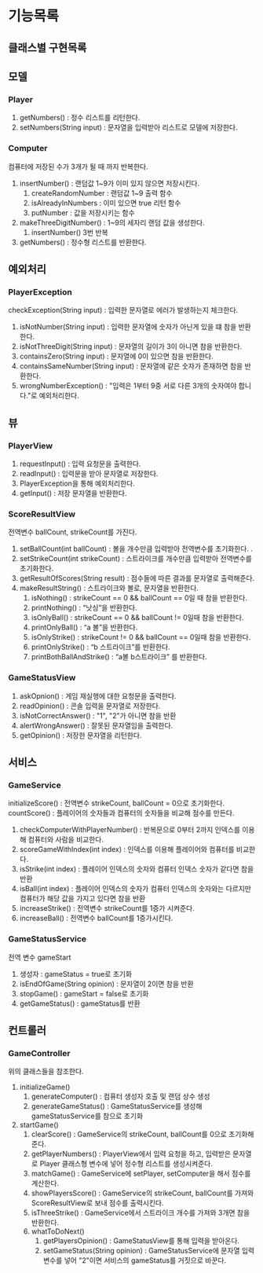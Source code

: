 # 기능목록
## 클래스별 구현목록

## 모델
### Player
1. getNumbers() : 정수 리스트를 리턴한다. 
2. setNumbers(String input) : 문자열을 입력받아 리스트로 모델에 저장한다. 

### Computer
컴퓨터에 저장된 수가 3개가 될 때 까지 반복한다.
1. insertNumber() : 랜덤값 1~9가 이미 있지 않으면 저장시킨다.
   1. createRandomNumber : 랜덤값 1~9 출력 함수
   2. isAlreadyInNumbers : 이미 있으면 true 리턴 함수
   3. putNumber : 값을 저장시키는 함수
2. makeThreeDigitNumber() : 1~9의 세자리 랜덤 값을 생성한다.
   1. insertNumber() 3번 반복
3. getNumbers() : 정수형 리스트를 반환한다. 

## 예외처리
### PlayerException
checkException(String input) : 입력한 문자열로 에러가 발생하는지 체크한다.
1. isNotNumber(String input) : 입력한 문자열에 숫자가 아닌게 있을 떄 참을 반환한다.
2. isNotThreeDigit(String input) : 문자열의 길이가 3이 아니면 참을 반환한다.
3. containsZero(String input) : 문자열에 0이 있으면 참을 반환한다.
4. containsSameNumber(String input) : 문자열에 같은 숫자가 존재하면 참을 반환한다.
5. wrongNumberException() : "입력은 1부터 9중 서로 다른 3개의 숫자여야 합니다."로 예외처리한다. 

## 뷰
### PlayerView
1. requestInput() : 입력 요청문을 출력한다. 
2. readInput() : 입력문을 받아 문자열로 저장한다. 
3. PlayerException을 통해 예외처리한다.
4. getInput() : 저장 문자열을 반환한다. 

### ScoreResultView
전역변수 ballCount, strikeCount를 가진다.
1. setBallCount(int ballCount) : 볼을 개수만큼 입력받아 전역변수를 초기화한다. . 
2. setStrikeCount(int strikeCount) : 스트라이크를 개수만큼 입력받아 전역변수를 초기화한다. 
3. getResultOfScores(String result) : 점수들에 따른 결과를 문자열로 출력해준다. 
4. makeResultString() : 스트라이크와 볼로, 문자열을 반환한다. 
   1. isNothing() : strikeCount == 0 && ballCount == 0일 때 참을 반환한다.
   2. printNothing() : “낫싱”을 반환한다.
   3. isOnlyBall() : strikeCount == 0 && ballCount != 0일때 참을 반환한다.
   4. printOnlyBall() : “a 볼”을 반환한다.
   5. isOnlyStrike() : strikeCount != 0 && ballCount == 0일때 참을 반환한다.
   6. printOnlyStrike() : “b 스트라이크”를 반환한다.
   7. printBothBallAndStrike() : “a볼 b스트라이크” 를 반환한다.

### GameStatusView
1. askOpnion() : 게임 재실행에 대한 요청문을 출력한다. 
2. readOpinion() : 콘솔 입력을 문자열로 저장한다. 
3. isNotCorrectAnswer() : "1", "2"가 아니면 참을 반환
4. alertWrongAnswer() : 잘못된 문자열임을 출력한다. 
5. getOpinion() : 저장한 문자열을 리턴한다. 

## 서비스
### GameService
initializeScore() : 전역변수 strikeCount, ballCount = 0으로 초기화한다.
countScore() : 플레이어의 숫자들과 컴퓨터의 숫자들을 비교해 점수를 만든다.
1. checkComputerWithPlayerNumber() : 반복문으로 0부터 2까지 인덱스를 이용해 컴퓨터와 사람을 비교한다.
2. scoreGameWithIndex(int index) : 인덱스를 이용해 플레이어와 컴퓨터를 비교한다.
3. isStrike(int index) : 플레이어 인덱스의 숫자와 컴퓨터 인덱스 숫자가 같다면 참을 반환
4. isBall(int index) : 플레이어 인덱스의 숫자가 컴퓨터 인덱스의 숫자와는 다르지만 컴퓨터가 해당 값을 가지고 있다면 참을 반환
5. increaseStrike() : 전역변수 strikeCount를 1증가 시켜준다.
6. increaseBall() : 전역변수 ballCount를 1증가시킨다.

### GameStatusService
전역 변수 gameStart
1. 생성자 : gameStatus = true로 초기화
2. isEndOfGame(String opinion) : 문자열이 2이면 참을 반환
3. stopGame() : gameStart = false로 초기화
4. getGameStatus() : gameStatus를 반환

## 컨트롤러
### GameController
위의 클래스들을 참조한다. 
1. initializeGame()
   1. generateComputer() : 컴퓨터 생성자 호출 및 랜덤 상수 생성
   2. generateGameStatus() : GameStatusService를 생성해 gameStatusService를 참으로 초기화
2. startGame()
   1. clearScore() : GameService의 strikeCount, ballCount를 0으로 초기화해준다. 
   2. getPlayerNumbers() : PlayerView에서 입력 요청을 하고, 입력받은 문자열로 Player 클래스형 변수에 넣어 정수형 리스트를 생성시켜준다. 
   3. matchGame() : GameService에 setPlayer, setComputer을 해서 점수를 계산한다. 
   4. showPlayersScore() : GameService의 strikeCount, ballCount를 가져와 ScoreResultView로 보내 점수를 출력시킨다. 
   5. isThreeStrike() : GameService에서 스트라이크 개수를 가져와 3개면 참을 반환한다. 
   6. whatToDoNext() 
      1. getPlayersOpinion() : GameStatusView를 통해 입력을 받아온다. 
      2. setGameStatus(String opinion) : GameStatusService에 문자열 입력변수를 넣어 "2"이면 서비스의 gameStatus를 거짓으로 바꾼다. 

